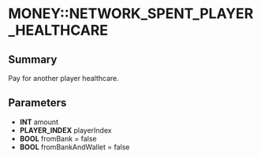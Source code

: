 # MONEY::NETWORK_SPENT_PLAYER_HEALTHCARE

## Summary
Pay for another player healthcare.

## Parameters
* **INT** amount
* **PLAYER_INDEX** playerIndex
* **BOOL** fromBank = false
* **BOOL** fromBankAndWallet = false